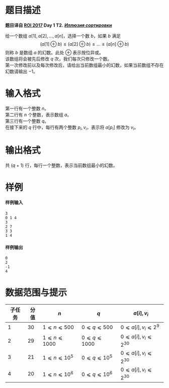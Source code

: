 
# 题目描述

**题目译自 [ROI 2017](http://neerc.ifmo.ru/school/archive/2016-2017.html) Day 1 T2.** ***[Иллюзия сортировки](http://neerc.ifmo.ru/school/archive/2016-2017/ru-olymp-roi-2017-day1.pdf)***

给一个数组 $a[1], a[2], \ldots, a[n]$，选择一个数 $b$，如果 $b$ 满足
$$(a[1] ⊕ b) ≤ (a[2] ⊕ b) ≤ . . . ≤ (a[n] ⊕ b)$$
则称 $b$ 是数组 $a$ 的幻数。此处 $⊕$ 表示按位异或。  
该数组将会被先后修改 $q$ 次，我们每次只修改一个数。  
第一次修改前以及每次修改后，请给出当前数组最小的幻数，如果当前数组不存在幻数请输出 $-1$。

# 输入格式

第一行有一个整数 $n$。  
第二行有 $n$ 个整数，表示数组 $a$。  
第三行有一个整数 $q$。  
在接下来的 $q$ 行中，每行有两个整数 $p_i, v_i$，表示将 $a[p_i]$ 修改为 $v_i$。

# 输出格式

共 $(q+1)$ 行，每行一个整数，表示当前数组最小的幻数。

# 样例

#### 样例输入
```plain
3
0 1 4
3
2 7
3 3
1 4
```

#### 样例输出
```plain
0
2
-1
4
```

# 数据范围与提示

|子任务|分值|$n$|$q$|$a[i], v_i$|
|-|-|-|-|-|
|1|30|$1⩽n⩽500$|$0⩽q⩽500$|$0 ⩽ a[i], v_i  ⩽ 2^9$|
|2|29|$1⩽n⩽1000$|$0⩽q⩽1000$|$0 ⩽ a[i], v_i  ⩽ 2^{30}$|
|3|21|$1⩽n⩽10^5$|$0⩽q⩽10^5$|$0 ⩽ a[i], v_i  ⩽ 2^{30}$|
|4|20|$1⩽n⩽10^6$|$0⩽q⩽10^6$|$0 ⩽ a[i], v_i  ⩽ 2^{30}$|

